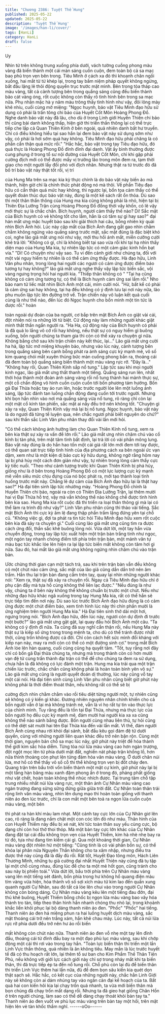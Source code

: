 ```yaml
---
title: "Chương 2386: Tuyệt Thế Hung"
published: 2025-05-22
updated: 2025-05-22
description: 'Tuyệt Thế Hung'
image: '/images/han-li/cover/'
tags: [HanLi]
category: HanLi
draft: false
---
```


Uy

Nhìn từ trên không trung xuống phía dưới, vách tường cuồng
phong màu vàng đã biến thành một cái màn sáng cuồn cuộn, đem
toàn bộ cả sa mạc bao phủ trọn vẹn bên trong.
Tiêu Minh ở cách xa đó thì khoanh chân ngồi xuống, hai mắt từ từ
khép lại, trong tay bấm niệm pháp quyết không ngừng, bắt đầu
lặng lẽ thôi động quyển trục trước mặt mình.
Bên trong tòa tháp cao màu vàng, tất cả cảnh tượng bên trong
quầng sáng cũng đều biến thành bão cát vàng óng, rốt cuộc
không còn thấy rõ tình hình bên trong sa mạc nữa.
Phụ nhân mặc hà y năm màu trông thấy tình hình như vậy, đôi
lông mày khẽ nhíu, cuối cùng mở miệng:
"Ngọc huynh, bảo vật Tiêu Minh đạo hữu sử dụng có phải là trấn
tông chi bảo của Huyết Cốt Môn Hoàng Phong Đồ. Nghe danh
bảo vật này đã lâu, cho dù ở trong Linh giới Huyền Thiên chi bảo
thì cũng bài danh không thấp, hiện giờ thi triển thần thông lại có
thể trực tiếp che lấp cả Quan Thiên Kính ở bên ngoài, quả nhiên
danh bất hư truyền. Chỉ có điều không hiểu tại sao hắn lại đem
bảo vật này sử dụng sớm như vậy, có phải là hơi sớm quá hay
không. Tiêu Minh đạo hữu phải chăng là có phần cẩn thận quá
mức rồi."
"Hắc hắc, bảo vật trong tay Tiêu đạo hữu, đó quả thực là Hoàng
Phong Đồ đỉnh đỉnh đại danh. Vật ấy bình thường được cung
phụng ở trong tổ sư nội đường của Huyết Cốt Môn, chỉ khi gặp
phải cường địch mới có thể được mấy vị trưởng lão trong môn
đem ra, tạm thời giao cho một người lấy đối phó với địch nhân.
Nhưng thật ra từ trước đó đã bố trí bào vật này thật tốt rồi, vị trí

của Hung Ma trên sa mạc kia kỳ thực chính là do bảo vật này biến
ảo mà thành, hiện giờ chỉ là chính thức phát động nó mà thôi. Về
phần Tiêu đạo hữu có cẩn thận quá mức hay không, thì ngược
lại, bổn tọa cảm thấy có thể quyết đoán thúc dục bảo vật này,
đúng là một kế sách rất ổn thỏa. Dù sao thì một thân thần thông
của Hung ma kia cũng không phải là nhỏ, hiện tại bị Thiên Địa
Lưỡng Trận cùng Hoàng Phong Đồ đồng thời vây khốn, có lẽ vậy
mới thực sự là chắc chắn.
Bích huynh, ngươi cảm thấy thế nào? Di! Sắc mặt của Bích huynh
có vẻ không tốt cho lắm, hẳn là có tâm sự gì hay sao?" đại hán
mắt ưng mặc huyết bào sau khi giải thích hai câu, bỗng nhiên kỳ
quái nhìn Bích Ảnh hỏi.
Lúc này cặp mắt của Bích Ảnh đang gắt gao nhìn chằm chằm
không ngừng vào quầng sáng trước mặt, sắc mặt đúng là đặc biệt
khó coi, nghe lão giả mắt ưng nói như vậy, mới thu hồi ánh mắt,
miễn cưỡng cười khẽ trả lời:
"Không có gì, chỉ là không biết tại sao vừa rồi khi tại hạ nhìn thấy
diện mạo của Hung Ma kia, tự nhiên lập tức có một cảm giác kinh
hồn bạt vía."
"Di! Có chuyện như vậy sao. Tu vi đến cảnh giới như chúng ta,
đối với một vài nguy hiểm tự nhiên là có thể cảm ứng thấy được.
Hà đạo hữu, Linh Vân phu nhân, trong lòng hai người các ngươi
có cảm ứng được điềm báo tương tự hay không?" lão giả mắt
ưng nghe thấy vậy lập tức biến sắc, vội vàng ngưng trọng hỏi hai
người kia.
"Thiếp thân không có "
"Tại hạ cũng không có cảm ứng tương tự, có thể là Bích huynh
cảm ứng sai lầm rồi." Nho bào nam tử liếc mắt nhìn Bích Ảnh một
cái, mỉm cười nói.
"Hừ, bất kể có phải là cảm ứng sai hay không, tại hạ đều không
có ý định lưu lại nơi này nữa, lão phu muốn lập tức lên đường trở
về. Trận chiến này vô luận kết quả cuối cùng là như thế nào, đến
lúc đó Ngọc huynh cho bổn minh một tin tức là được rồi." hoàn

toàn ngoài dự đoán của ba người, cơ bắp trên mặt Bích Ảnh co
giật vài cái, đột nhiên nói ra những lời từ biệt.
Cử động này làm những người khác giật mình thất thần ngẩn
người ra.
"Ha Ha, cử động này của Bích huynh có phải là đã quá lo lắng vô
cớ rồi hay không, nếu thật sự có nguy hiểm gì buông xuống, bốn
người chúng ta tham gia thì còn có thể xảy ra chuyện gì nữa.
Không bằng chờ sau khi trận chiến này kết thúc, lại..."
Lão giả mắt ưng cười ha hả, lập tức mở miệng khuyên bảo,
nhưng vào lúc này, cảnh tượng bên trong quầng sáng bên cạnh
bỗng phát ra ánh sáng cực kỳ mạnh mẽ, vô số kim quang chói
mắt xuyên thủng bức màn cuồng phong bắn ra, thoáng cái đã
đem toàn bộ quầng sáng biến thành một màu vàng rực rỡ.
"Đây là..."
"Không hay rồi, Quan Thiên Kính sắp nổ tung."
Lập tức sau khi mọi người kinh ngạc, lão giả mắt ưng thất thanh
một tiếng.
Quầng sáng run lên, nhất thời hóa thành một đoàn ánh sáng vàng
rồi nổ tung thành hai mảnh thực sự, một cỗ chấn động vô hình
cuồn cuộn cuốn tới bốn phương tám hướng.
Bốn gã Đại Thừa hoặc tay áo run lên, hoặc trước người lóe lên
một luồng ánh sáng, lập tức đánh tan luồng chấn động đang cuốn
tới trước người.
Nhưng khi bọn hắn nhìn vào nơi mà quầng sáng vừa nổ tung, rõ
ràng chỉ còn lại một mặt cổ kính tàn phiến, sắc mặt ai nấy đều trở
nên không tốt.
"Chuyện gì xảy ra vậy, Quan Thiên Kính vậy mà lại bị nổ tung.
Ngọc huynh, bảo vật này là do ngươi đã từng tế luyện qua, nên
chắc ngươi phải biết nguyên do chứ?" sau khi thần sắc Linh Vân
phu nhân thay đổi vài lần mới hỏi.

"Có thể cách không ảnh hưởng làm cho Quan Thiên Kính nổ
tung, xem ra bên kia thật sự xảy ra vấn đề lớn rồi." Lão giả mắt
ưng nhìn chăm chú vào cổ kính bị tàn phá, trên mặt tâm tình bất
định, lại trả lời có vài phần mông lung.
Bảo vật này đúng là do hắn hao tốn một cái giá rất lớn mới đem
tới tay được, có thể quan sát trực tiếp tình hình của địa phương
cách xa bên ngoài ức vạn dặm, xem như là một kiện dị bảo cực
kỳ hữu dụng, không ngờ rằng hôm nay lại bị phá hủy một cách
đơn giản như vậy, tự nhiên trong lòng cảm thấy cực kỳ tiếc nuối.
"Theo như cảnh tượng trước khi Quan Thiên Kính bị phá hủy,
giống như là ở bên trong Hoàng Phong Đồ có một lực lượng cực
kỳ mạnh mẽ viễn siêu mức chịu đựng của nó bộc phát ra, mới tạo
thành loại tình huống trước mắt này. Chẳng lẽ dự cảm của Bích
Ảnh đạo hữu lại là thật hay sao?" Hà đại tiên sinh lập tức nhướng
mày.
"Hoàng Phong Đồ chính là Huyền Thiên chi bảo, ngoài ra còn có
Thiên Địa Lưỡng Trận, lại thêm mười hai vị Đại Thừa hỗ trợ, vậy
mà vẫn không thể nào khống chế được tình hình bên kia sao.
Hung Ma kia rốt cuộc đã thi triển ra loại thần thông gì mà lại có
thể làm ra trình độ như vậy?" Linh Vân phu nhân cũng thì thào vài
tiếng.
Sắc mặt Bích Ảnh thì cực kỳ âm lệ đang thập phần trầm lặng
đứng yên tại chỗ cũ.
"Không việc gì, đợi ta phát ra tin tức hỏi Tiêu Minh đạo hữu xem
rốt cuộc bên kia đã sảy ra chuyện gì." Cuối cùng lão giả mắt ưng
cũng tìm ra được cách ứng đối, thần sắc khẽ buông lỏng nói.
Vừa dứt lời, một tay hắn vừa chuyển động, trong tay lập tức xuất
hiện một trận bàn trắng tinh như ngọc, một ngón tay nhanh chóng
điểm tới phía trên trận bàn, một mảnh văn tự màu bạc tức khắc
lóe lên hiện ra lại lập tức biến mất không còn tăm hơi gì nữa.
Sau đó, hai mắt lão giả mắt ưng không ngừng nhìn chăm chú vào
trận bàn.

Ước chừng thời gian cạn một tách trà, sau khi trên trận bàn vẫn
đều không có một chút nào cảm ứng, sắc mặt của lão giả cũng
dần dần trở nên âm trầm.
Hắn thu lại trận bàn đang cầm trên tay, quay lại nhìn những người
khác nói:
"Xem ra, thật sự đã xảy ra chuyện rồi. Ngay cả Tiêu Minh đạo
hữu chỉ ở phụ cận đấy mà tựa hồ cùng không thể liên lạc được."
"Nếu đúng là như vậy, chúng ta ở bên này không thể không
chuẩn bị trước một chút. Nếu như những đạo hữu khác ngã
xuống trong tay Hung Ma kia, rất có thể hắn sẽ trực tiếp tìm đến
nơi này. Dù sao lúc trước Bích Ảnh đạo hữu đúng là có cảm ứng
được một chút điềm báo, xem tình hình lúc này thì chín phần
mười là ứng nghiệm trên người Hung Ma kia." Hà Đại tiên sinh
thở dài một hơi, ngưng trọng nói.
"Bích Ảnh đạo hữu, đến lúc này, ngươi còn dự định đi trước một
bước?" lão giả mắt ưng gật gật, lại quay đầu hỏi Bích Ảnh một
câu.
"Ta không có ý định đi nữa. Ta cũng đã suy nghĩ cẩn thận rồi, nếu
Hung Ma này thật sự là kiếp số ứng trong trong mệnh ta, cho dù
có thể tránh được nhất thời, cũng trốn không được cả đời. Chỉ
còn cách hết sức mình đối kháng với kiếp nạn này, may ra mới
còn có thể có một đường sinh cơ." trong mắt Bích Ảnh lóe lên hàn
quang, cuối cùng cũng hạ quyết tâm.
"Tốt, tuy rằng nơi đây chỉ có bốn gã Đại thừa chúng ta, nhưng mà
trong thành còn có hơn mười vạn đệ tử cùng trấn thành đại trận
có thể để cho chúng ta đem ra sử dụng, chưa hẳn là đã không có
lực đánh một trận. Hung ma kia trải qua một trận chiến lúc trước,
chắc chắn cũng không phải là hoàn toàn bình yên vô sự." Lão giả
mắt ưng cũng là người quyết đoán dị thường, lúc này cũng vỗ tay
một cái nói.
Hà đại tiên sinh cùng Linh Vân phu nhân cũng biết giờ phút này
không phải là thời điểm thoát thân, nếu không rất có thể sẽ bị

cường địch nhìn chằm chằm vào rồi tiêu diệt từng người một, tự
nhiên cũng sẽ không có ý kiến gì khác.
Đương nhiên nguyên nhân chính khiến cho cả bốn người vẫn ở
lại mà không tránh né, vẫn là vì họ rất tự tin vào thực lực của
chính mình.
Tuy rằng đều là tồn tại Đại Thừa, nhưng mà thực lực của bốn
người họ đều cực kỳ mạnh mẽ, đám mười hai người kia xa xa
cũng không thể nào sánh bằng được.
Bốn người cùng nhau liên thủ, tự hỏi cũng có thể diệt sát mười
hai tên Đại Thừa kia đến vài lần mất.
Vì thế, đám người Bích Ảnh cùng nhau rời khỏi đại sảnh, bắt đầu
kêu gọi đám đệ tử dưới quyền, cùng với những người liên quan
khác đều trở nên bận rộn.
Cùng một thời gian, nguyên bản chỗ sa mạc lúc nãy, giờ phút này
triệt để hóa thành thế giới kim sắc hỏa diễm.
Từng tòa núi lửa màu vàng cao hơn ngàn trượng, đột ngột mọc
lên từ phía dưới mặt đất, nghiền nát pháp trận khổng lồ, hơn nữa
thỉnh thoảng còn phụt lên từng đám hỏa vân màu vàng.
Ở dưới chân núi lửa, mơ hồ có thể thấy vô số cỗ thi thể không
trọn vẹn bị đốt cháy đen.
Quang trận trên bầu trời vốn biến thành một mặt cự kính, giờ phút
này lại bị một tầng hàn băng màu xanh đậm phong ấn ở trong đó,
phảng phất giống như vật chết, hoàn toàn không thể nhúc nhích
được.
Tại trung tâm chỗ tập trung nhiều nhất núi lửa vàng rực, một thân
ảnh Cự Nhân màu vàng cao ngàn trượng đang sừng sững đứng
giữa giữa trời đất.
Cự Nhân toàn thân trải rộng linh văn màu vàng, nhìn lên dung
mạo thì hoàn toàn giống với thanh niên áo đen lúc trước, chỉ là
con mắt một bên toả ra ngọn lửa cuồn cuộn màu vàng, một bên

thì phát ra hàn khí màu lam nhạt.
Một cánh tay cực lớn của Cự Nhân giơ lên cao, rõ ràng là đang
nắm chặt một con cóc lớn đỏ như máu.
Thân hình của con Huyết Thiềm này đều bị xé nát, khí tức toàn
thân suy yếu cùng cực, bộ dạng chỉ còn hoi thở thoi thóp.
Mà một bàn tay cực lớn khác của Cự Nhân đang đặt tại cái đầu
không trọn vẹn của Huyết Thiềm, kim hà nhè nhẹ bay ra từ đó,
tựa như đang tìm kiếm cái gì.
Qua một khoảng thời gian, Cự Nhân màu vàng đột nhiên hừ một
tiếng:
"Cũng tính là có vài phần bổn sự, có thể khóa lại phân nửa
Nguyên Thần không cho ta xâm nhập, nhưng điều tra được thế
này cũng đã là đầy đủ rồi. Rất tốt, Huyết Đạo tông môn, Hách
Liên Thương Minh, những tu giả cường đại nhất Huyết Thiên này
cũng đã tụ tập lại một chỗ cùng nhau, đúng lúc để cho ta một mẻ
hốt gọn, cũng tránh cho sau này bị phiền toái."
Vừa dứt lời, bầu trời phía trên Cự Nhân màu vàng vang lên một
tiếng sét đánh, bốn phía trong hư không hồ quang điện màu tím
vàng vừa hiện, hóa thành vô số sợi xích màu tử kim lao đến quấn
xung quanh người Cự Nhân, sau đó tất cả lóe lên chui vào trong
người Cự Nhân không còn bóng dáng.
Cự Nhân màu vàng kêu lên một tiếng đau đớn, đại thủ khẽ
buông, Huyết Thiềm bỗng chốc bị ngọn lửa màu vàng bao vây
hóa thành tro tàn, tiếp theo thân hình hắn nhanh chóng thu nhỏ
lại, trong khoảnh khắc liền khôi phục lại bộ dáng thanh niên áo
đen.
"Phốc" "Phốc" hai tiếng.
Thanh niên áo đen há miệng phun ra hai luồng huyết dịch màu
vàng, sắc mặt thoáng cái trở nên trắng xám, hắn khẽ chau mày.
Lúc này, tất cả núi lửa rực rỡ phía dưới đều trở nên hư ảo rồi biến

mất không còn chút nào nữa.
Thanh niên áo đen vỗ nhẹ một tay lên đỉnh đầu, thoáng cái từ
đỉnh đầu bay ra một đạo phù lục màu vàng, sau khi chớp động
một cái thì rơi vào trong tay hắn.
"Toàn lực biến thân thi triển một lần Linh Vực thần thông, quả
nhiên là ăn không tiêu. May mắn là lúc trước huyết tế đã có thu
hoạch rất lớn, lại thêm tổ sư ban cho Kim Phẩm Thế Thân Tiên
Phù, nếu không với giới lực cách giới này chỉ sợ trong nháy mắt
khi ta biến thân, thì đã trực tiếp ép ta đến nổ tung rồi. Chỗ phù
còn lại đủ để biến thân thi triển Linh Vực thêm hai lần nữa, đủ để
đem bọn sâu kiến kia quét dọn thật sạch sẽ. Hắc hắc, có kết cục
của những người này, chắc hẳn Linh Giới này sẽ không còn ai
dám nhúng tay vào ngăn cản đại kế hoạch của ta. Bất quá hai con
kiến hôi kia lại chạy trốn quá nhanh, ta vừa mới biến thân mà bọn
chúng đã chạy trốn mất dạng rồi. Nhưng ta đã gieo hạt giống
Chân Hồn ở trên người chúng, làm sao có thể dễ dàng chạy thoát
khỏi bàn tay ta." Thanh niên áo đen vuốt ve phù lục màu vàng
trên bàn tay một hồi, trên mặt hiện lên vẻ tàn khốc thầm nghĩ.
------oOo------
